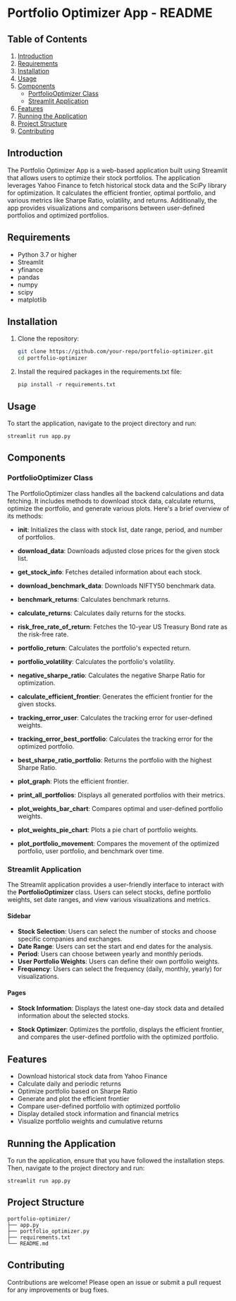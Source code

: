 # Portfolio Optimizer App - README

## Table of Contents
1. [Introduction](#introduction)
2. [Requirements](#requirements)
3. [Installation](#installation)
4. [Usage](#usage)
5. [Components](#components)
    - [PortfolioOptimizer Class](#portfoliooptimizer-class)
    - [Streamlit Application](#streamlit-application)
6. [Features](#features)
7. [Running the Application](#running-the-application)
8. [Project Structure](#project-structure)
9. [Contributing](#contributing)


## Introduction
The Portfolio Optimizer App is a web-based application built using Streamlit that allows users to optimize their stock portfolios. The application leverages Yahoo Finance to fetch historical stock data and the SciPy library for optimization. It calculates the efficient frontier, optimal portfolio, and various metrics like Sharpe Ratio, volatility, and returns. Additionally, the app provides visualizations and comparisons between user-defined portfolios and optimized portfolios.

## Requirements
- Python 3.7 or higher
- Streamlit
- yfinance
- pandas
- numpy
- scipy
- matplotlib

## Installation
1. Clone the repository:
   ```sh
   git clone https://github.com/your-repo/portfolio-optimizer.git
   cd portfolio-optimizer

2. Install the required packages in the requirements.txt file:
   
       pip install -r requirements.txt


## Usage

   To start the application, navigate to the project directory and run:

    streamlit run app.py
   
## Components
### PortfolioOptimizer Class

The PortfolioOptimizer class handles all the backend calculations and data fetching. It includes methods to download stock data,     calculate returns, optimize the portfolio, and generate various plots. Here's a brief overview of its methods:

- **__init__**: Initializes the class with stock list, date range, period, and number of portfolios.

- **download_data**: Downloads adjusted close prices for the given stock list.

- **get_stock_info**: Fetches detailed information about each stock.

- **download_benchmark_data**: Downloads NIFTY50 benchmark data.

- **benchmark_returns**: Calculates benchmark returns.

- **calculate_returns**: Calculates daily returns for the stocks.

- **risk_free_rate_of_return**: Fetches the 10-year US Treasury Bond rate as the risk-free rate.

- **portfolio_return**: Calculates the portfolio's expected return.

- **portfolio_volatility**: Calculates the portfolio's volatility.
    
- **negative_sharpe_ratio**: Calculates the negative Sharpe Ratio for optimization.
    
- **calculate_efficient_frontier**: Generates the efficient frontier for the given stocks.
    
- **tracking_error_user**: Calculates the tracking error for user-defined weights.
    
- **tracking_error_best_portfolio**: Calculates the tracking error for the optimized portfolio.
    
- **best_sharpe_ratio_portfolio**: Returns the portfolio with the highest Sharpe Ratio.
    
- **plot_graph**: Plots the efficient frontier.
    
- **print_all_portfolios**: Displays all generated portfolios with their metrics.
    
- **plot_weights_bar_chart**: Compares optimal and user-defined portfolio weights.
    
- **plot_weights_pie_chart**: Plots a pie chart of portfolio weights.
    
- **plot_portfolio_movement**: Compares the movement of the optimized portfolio, user portfolio, and benchmark over time.

### Streamlit Application
The Streamlit application provides a user-friendly interface to interact with the **PortfolioOptimizer** class. Users can select stocks, define portfolio weights, set date ranges, and view various visualizations and metrics.

#### Sidebar
- **Stock Selection**: Users can select the number of stocks and choose specific companies and exchanges.
- **Date Range**: Users can set the start and end dates for the analysis.
- **Period**: Users can choose between yearly and monthly periods.
- **User Portfolio Weights**: Users can define their own portfolio weights.
- **Frequency**: Users can select the frequency (daily, monthly, yearly) for visualizations.

#### Pages

- **Stock Information**: Displays the latest one-day stock data and detailed information about the selected stocks.
  
- **Stock Optimizer**: Optimizes the portfolio, displays the efficient frontier, and compares the user-defined portfolio with the optimized portfolio.

## Features

- Download historical stock data from Yahoo Finance
- Calculate daily and periodic returns
- Optimize portfolio based on Sharpe Ratio
- Generate and plot the efficient frontier
- Compare user-defined portfolio with optimized portfolio
- Display detailed stock information and financial metrics
- Visualize portfolio weights and cumulative returns

## Running the Application

To run the application, ensure that you have followed the installation steps. Then, navigate to the project directory and run:
       
    streamlit run app.py

## Project Structure

    portfolio-optimizer/
    ├── app.py
    ├── portfolio_optimizer.py
    ├── requirements.txt
    └── README.md

## Contributing

Contributions are welcome! Please open an issue or submit a pull request for any improvements or bug fixes.


   


